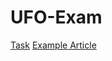 # UFO-Exam
[Task](https://datsoftlyngby.github.io/soft2020fall/resources/37a791cd-exam-task.pdf)
[Example Article](https://datsoftlyngby.github.io/soft2020fall/resources/07e5a352-solution.pdf)
